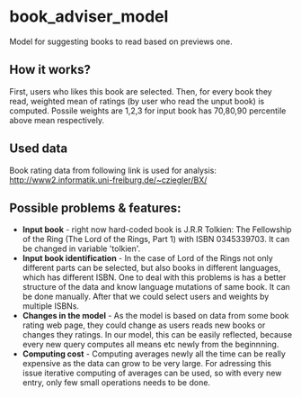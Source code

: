 # book_adviser_model
Model for suggesting books to read based on previews one.


## How it works?
First, users who likes this book are selected. Then, for every book they read, weighted mean of ratings (by user who read the unput book) is computed. Possile weights are 1,2,3 for input book has 70,80,90 percentile above mean respectively. 

## Used data
Book rating data from following link is used for analysis:
http://www2.informatik.uni-freiburg.de/~cziegler/BX/

## Possible problems & features:
- **Input book** - right now hard-coded book is J.R.R Tolkien: The Fellowship of the Ring (The Lord of the Rings, Part 1) with ISBN 0345339703. It can be changed in variable 'tolkien'.
- **Input book identification** - In the case of Lord of the Rings not only different parts can be selected, but also books in different languages, which has different ISBN. One to deal with this problems is has a better structure of the data and know language mutations of same book. It can be done manually. After that we could select users and weights by multiple ISBNs.
- **Changes in the model** - As the model is based on data from some book rating web page, they could change as users reads new books or changes they ratings. In our model, this can be easily reflected, because every new query computes all means etc newly from the beginnning.
- **Computing cost** - Computing averages newly all the time can be really expensive as the data can grow to be very large. For adressing this issue iterative computing of averages can be used, so with every new entry, only few small operations needs to be done.

